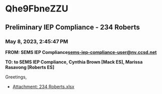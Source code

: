 # Qhe9FbneZZU
## Preliminary IEP Compliance - 234 Roberts
### May 8, 2023, 2:45:47 PM
**FROM: SEMS IEP Compliance<sems-iep-compliance-user@nv.ccsd.net>**

**TO: to SEMS IEP Compliance, Cynthia Brown [Mack ES], Marissa Rasavong [Roberts ES]**


Greetings, 





* [Attachment: 234 Roberts.xlsx](Qhe9FbneZZU-attachment-1.xlsx)
